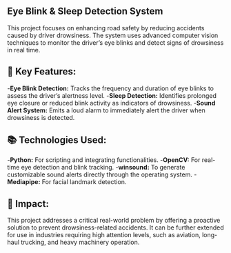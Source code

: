 ## **Eye Blink & Sleep Detection System**

This project focuses on enhancing road safety by reducing accidents caused by driver drowsiness. The system uses advanced computer vision techniques to monitor the driver’s eye blinks and detect signs of drowsiness in real time.

## **🔑 Key Features:**

-**Eye Blink Detection:** Tracks the frequency and duration of eye blinks to assess the driver’s alertness level.
-**Sleep Detection:** Identifies prolonged eye closure or reduced blink activity as indicators of drowsiness.
-**Sound Alert System:** Emits a loud alarm to immediately alert the driver when drowsiness is detected.
## **📚 Technologies Used:**

-**Python:** For scripting and integrating functionalities.
-**OpenCV:** For real-time eye detection and blink tracking.
-**winsound:** To generate customizable sound alerts directly through the operating system.
-**Mediapipe:** For facial landmark detection.
## **🚀 Impact:**
This project addresses a critical real-world problem by offering a proactive solution to prevent drowsiness-related accidents. It can be further extended for use in industries requiring high attention levels, such as aviation, long-haul trucking, and heavy machinery operation.
